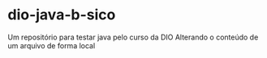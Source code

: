 # dio-java-b-sico
Um repositório para testar java pelo curso da DIO
Alterando o conteúdo de um arquivo de forma local
